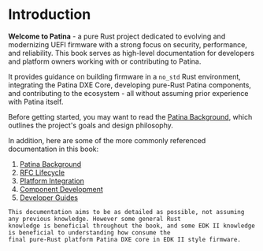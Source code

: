 
# Introduction

**Welcome to Patina** - a pure Rust project dedicated to evolving and modernizing UEFI firmware with a strong focus on
security, performance, and reliability. This book serves as high-level documentation for developers and platform
owners working with or contributing to Patina.

It provides guidance on building firmware in a `no_std` Rust environment, integrating the Patina DXE Core, developing
pure-Rust Patina components, and contributing to the ecosystem - all without assuming prior experience with
Patina itself.

Before getting started, you may want to read the [Patina Background](patina.md), which outlines the project's goals
and design philosophy.

In addition, here are some of the more commonly referenced documentation in this book:

1. [Patina Background](patina.md)
2. [RFC Lifecycle](rfc_lifecycle.md)
3. [Platform Integration](integrate/patina_dxe_core_requirements.html)
4. [Component Development](component/getting_started.html)
5. [Developer Guides](dev/documenting.md)

```admonish note
This documentation aims to be as detailed as possible, not assuming any previous knowledge. However some general Rust
knowledge is beneficial throughout the book, and some EDK II knowledge is beneficial to understanding how consume the
final pure-Rust platform Patina DXE core in EDK II style firmware.
```

